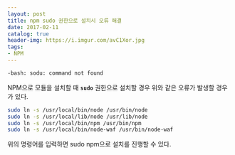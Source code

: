 ```yaml
---
layout: post
title: npm sudo 권한으로 설치시 오류 해결
date: 2017-02-11
catalog: true
header-img: https://i.imgur.com/avC1Xor.jpg
tags:
- NPM
---
```


```bash
-bash: sodu: command not found
```

NPM으로 모듈을 설치할 때 <code><b>sudo</b></code> 권한으로 설치할 경우 위와 같은 오류가 발생할 경우가 있다.


```bash
sudo ln -s /usr/local/bin/node /usr/bin/node
sudo ln -s /usr/local/lib/node /usr/lib/node
sudo ln -s /usr/local/bin/npm /usr/bin/npm
sudo ln -s /usr/local/bin/node-waf /usr/bin/node-waf
```

위의 명령어를 입력하면 sudo npm으로 설치를 진행할 수 있다.